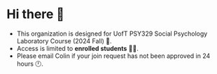 # Hi there 👋
+ This organization is designed for UofT PSY329 Social Psychology Laboratory Course (2024 Fall) 🍁. 
+ Access is limited to **enrolled students** 👩‍💻. 
+ Please email Colin if your join request has not been approved in 24 hours 🕛.
<!--

**Here are some ideas to get you started:**

🙋‍♀️ A short introduction - what is your organization all about?
🌈 Contribution guidelines - how can the community get involved?
👩‍💻 Useful resources - where can the community find your docs? Is there anything else the community should know?
🍿 Fun facts - what does your team eat for breakfast?
🧙 Remember, you can do mighty things with the power of [Markdown](https://docs.github.com/github/writing-on-github/getting-started-with-writing-and-formatting-on-github/basic-writing-and-formatting-syntax)
-->
